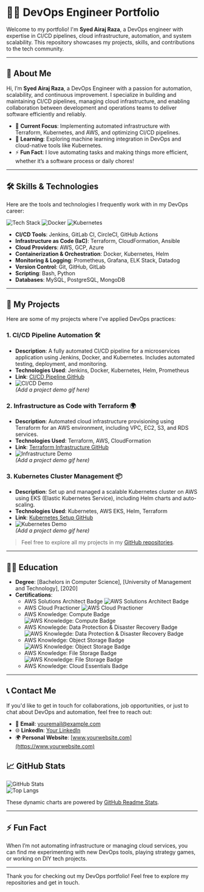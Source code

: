 # 🧑‍💻 **DevOps Engineer Portfolio**

Welcome to my portfolio! I'm **Syed Airaj Raza**, a DevOps engineer with expertise in CI/CD pipelines, cloud infrastructure, automation, and system scalability. This repository showcases my projects, skills, and contributions to the tech community.

---

## 🚀 **About Me**

Hi, I’m **Syed Airaj Raza**, a DevOps Engineer with a passion for automation, scalability, and continuous improvement. I specialize in building and maintaining CI/CD pipelines, managing cloud infrastructure, and enabling collaboration between development and operations teams to deliver software efficiently and reliably.

- 🔭 **Current Focus**: Implementing automated infrastructure with Terraform, Kubernetes, and AWS, and optimizing CI/CD pipelines.
- 🌱 **Learning**: Exploring machine learning integration in DevOps and cloud-native tools like Kubernetes.
- ⚡ **Fun Fact**: I love automating tasks and making things more efficient, whether it’s a software process or daily chores!

---

## 🛠️ **Skills & Technologies**

Here are the tools and technologies I frequently work with in my DevOps career:

![Tech Stack](https://img.shields.io/badge/Terraform-7B42FF?logo=terraform&logoColor=white&style=for-the-badge) ![Docker](https://img.shields.io/badge/Docker-2496ED?logo=docker&logoColor=white&style=for-the-badge) ![Kubernetes](https://img.shields.io/badge/Kubernetes-326CE5?logo=kubernetes&logoColor=white&style=for-the-badge)

- **CI/CD Tools**: Jenkins, GitLab CI, CircleCI, GitHub Actions
- **Infrastructure as Code (IaC)**: Terraform, CloudFormation, Ansible
- **Cloud Providers**: AWS, GCP, Azure
- **Containerization & Orchestration**: Docker, Kubernetes, Helm
- **Monitoring & Logging**: Prometheus, Grafana, ELK Stack, Datadog
- **Version Control**: Git, GitHub, GitLab
- **Scripting**: Bash, Python
- **Databases**: MySQL, PostgreSQL, MongoDB

---

## 💼 **My Projects**

Here are some of my projects where I've applied DevOps practices:

### 1. **CI/CD Pipeline Automation** 🛠️
   - **Description**: A fully automated CI/CD pipeline for a microservices application using Jenkins, Docker, and Kubernetes. Includes automated testing, deployment, and monitoring.
   - **Technologies Used**: Jenkins, Docker, Kubernetes, Helm, Prometheus
   - **Link**: [CI/CD Pipeline GitHub](https://github.com/yourusername/projectname)
   - ![CI/CD Demo](https://media.giphy.com/media/3oEjI6S7O2MPo5P4h6/giphy.gif)  
   *(Add a project demo gif here)*

### 2. **Infrastructure as Code with Terraform** 🌍
   - **Description**: Automated cloud infrastructure provisioning using Terraform for an AWS environment, including VPC, EC2, S3, and RDS services.
   - **Technologies Used**: Terraform, AWS, CloudFormation
   - **Link**: [Terraform Infrastructure GitHub](https://github.com/yourusername/projectname)
   - ![Infrastructure Demo](https://media.giphy.com/media/l2JHWfjiFsnvLfKH6/giphy.gif)  
   *(Add a project demo gif here)*

### 3. **Kubernetes Cluster Management** 📦
   - **Description**: Set up and managed a scalable Kubernetes cluster on AWS using EKS (Elastic Kubernetes Service), including Helm charts and auto-scaling.
   - **Technologies Used**: Kubernetes, AWS EKS, Helm, Terraform
   - **Link**: [Kubernetes Setup GitHub](https://github.com/yourusername/projectname)
   - ![Kubernetes Demo](https://media.giphy.com/media/f9Z0KhA0ZJjOA/giphy.gif)  
   *(Add a project demo gif here)*

> Feel free to explore all my projects in my [GitHub repositories](https://github.com/yourusername).

---

## 🧑‍🏫 **Education**

- **Degree**: [Bachelors in Computer Science], [University of Management and Technology], [2020]
- **Certifications**: 
  - AWS Solutions Architect Badge
    ![AWS Solutions Architect Badge](https://www.credly.com/badges/a0ae43fa-782f-47b9-868c-520559bf0031.png)
  - AWS Cloud Practioner
    ![AWS Cloud Practioner](https://www.credly.com/badges/6d584da5-6e3e-4721-b43f-e6875b8853a3/public_url)
  - AWS Knowledge: Compute Badge
    ![AWS Knowledge: Compute Badge](https://www.credly.com/badges/9086bec2-505c-418f-8619-b46404817413/public_url)
  - AWS Knowlegde: Data Protection & Disaster Recovery Badge
    ![AWS Knowlegde: Data Protection & Disaster Recovery Badge](https://www.credly.com/badges/60f2463c-de22-4837-987b-072698a1a4fa/public_url)
  - AWS Knowledge: Object Storage Badge 
    ![AWS Knowledge: Object Storage Badge](https://www.credly.com/badges/9239bb0c-3334-477c-b6d1-4ae3cfae9e02/public_url)
  - AWS Knowledge: File Storage Badge
    ![AWS Knowledge: File Storage Badge](https://www.credly.com/badges/124e52af-74b3-4e29-bd89-8abb28a66cbf/public_url)
  - AWS Knowledge: Cloud Essentials Badge
    <div data-iframe-width="150" data-iframe-height="270" data-share-badge-id="6d584da5-6e3e-4721-b43f-e6875b8853a3" data-share-badge-host="https://www.credly.com"></div><script type="text/javascript" async src="//cdn.credly.com/assets/utilities/embed.js"></script>    
---

## 📞 **Contact Me**

If you'd like to get in touch for collaborations, job opportunities, or just to chat about DevOps and automation, feel free to reach out:

- 📧 **Email**: [youremail@example.com](mailto:youremail@example.com)
- 🌐 **LinkedIn**: [Your LinkedIn](https://www.linkedin.com/in/yourprofile)
- 🌍 **Personal Website**: [www.yourwebsite.com](https://www.yourwebsite.com)



## 📈 **GitHub Stats**

![GitHub Stats](https://github-readme-stats.vercel.app/api?username=yourusername&show_icons=true&theme=radical&count_private=true)  
![Top Langs](https://github-readme-stats.vercel.app/api/top-langs/?username=yourusername&layout=compact&theme=radical)

These dynamic charts are powered by [GitHub Readme Stats](https://github.com/anuraghazra/github-readme-stats).

---

## ⚡ **Fun Fact**

When I’m not automating infrastructure or managing cloud services, you can find me experimenting with new DevOps tools, playing strategy games, or working on DIY tech projects.

---

Thank you for checking out my DevOps portfolio! Feel free to explore my repositories and get in touch.
